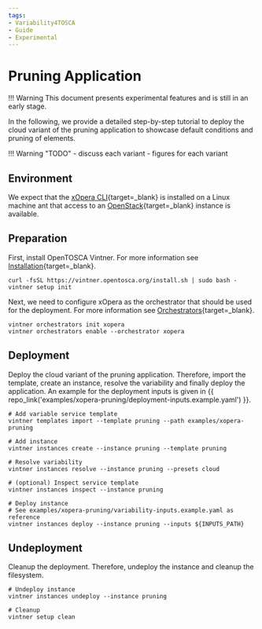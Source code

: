 ```yaml
---
tags:
- Variability4TOSCA
- Guide
- Experimental
---
```


# Pruning Application

!!! Warning
    This document presents experimental features and is still in an early stage.

In the following, we provide a detailed step-by-step tutorial to deploy the cloud variant of the pruning application to showcase default conditions and pruning of elements.

!!! Warning "TODO"
    - discuss each variant
    - figures for each variant

## Environment

We expect that the [xOpera CLI](https://github.com/xlab-si/xopera-opera){target=_blank} is installed on a Linux machine ant that access to an [OpenStack](https://www.openstack.org/){target=_blank} instance is available.

## Preparation

First, install OpenTOSCA Vintner.
For more information see [Installation](../../../installation.md){target=_blank}.

```shell linenums="1"
curl -fsSL https://vintner.opentosca.org/install.sh | sudo bash -
vintner setup init
```

Next, we need to configure xOpera as the orchestrator that should be used for the deployment.
For more information see [Orchestrators](../../../orchestrators.md){target=_blank}.

```shell linenums="1"
vintner orchestrators init xopera
vintner orchestrators enable --orchestrator xopera
```

## Deployment

Deploy the cloud variant of the pruning application.
Therefore, import the template, create an instance, resolve the variability and finally deploy the application.
An example for the deployment inputs is given in {{ repo_link('examples/xopera-pruning/deployment-inputs.example.yaml') }}.

```shell linenums="1"
# Add variable service template
vintner templates import --template pruning --path examples/xopera-pruning

# Add instance
vintner instances create --instance pruning --template pruning

# Resolve variability
vintner instances resolve --instance pruning --presets cloud

# (optional) Inspect service template
vintner instances inspect --instance pruning

# Deploy instance
# See examples/xopera-pruning/variability-inputs.example.yaml as reference
vintner instances deploy --instance pruning --inputs ${INPUTS_PATH}
```

## Undeployment

Cleanup the deployment.
Therefore, undeploy the instance and cleanup the filesystem.

```shell linenums="1"
# Undeploy instance
vintner instances undeploy --instance pruning

# Cleanup
vintner setup clean
```
